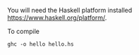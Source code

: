 You will need the Haskell platform installed <https://www.haskell.org/platform/>.

To compile
```
ghc -o hello hello.hs
```
